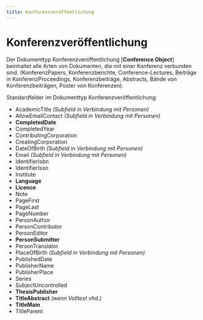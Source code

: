 ```yaml
---
title: Konferenzveröffentlichung
---
```


# Konferenzveröffentlichung

Der Dokumenttyp Konferenzveröffentlichung [**Conference Object**] beinhaltet alle Arten von
Dokumenten, die mit einer Konferenz verbunden sind. (KonferenzPapers, Konferenzberichte,
Conference-Lectures, Beiträge in KonferenzProceedings, Konferenzbeiträge, Abstracts, Bände von
Konferenzbeiträgen, Poster von Konferenzen).

Standardfelder im Dokumenttyp Konferenzveröffentlichung:

* AcademicTitle *(Subfield in Verbindung mit Personen)*
* AllowEmailContact *(Subfield in Verbindung mit Personen)*
* **CompletedDate**
* CompletedYear
* ContributingCorporation
* CreatingCorporation
* DateOfBirth *(Subfield in Verbindung mit Personen)*
* Email *(Subfield in Verbindung mit Personen)*
* IdentifierIsbn
* IdentifierIssn
* Institute
* **Language**
* **Licence**
* Note
* PageFirst
* PageLast
* PageNumber
* PersonAuthor
* PersonContributor
* PersonEditor
* **PersonSubmitter**
* PersonTranslator
* PlaceOfBirth *(Subfield in Verbindung mit Personen)*
* PublishedDate
* PublisherName
* PublisherPlace
* Series
* SubjectUncontrolled
* **ThesisPublisher**
* **TitleAbstract** *(wenn Volltext vhd.)*
* **TitleMain**
* TitleParent
